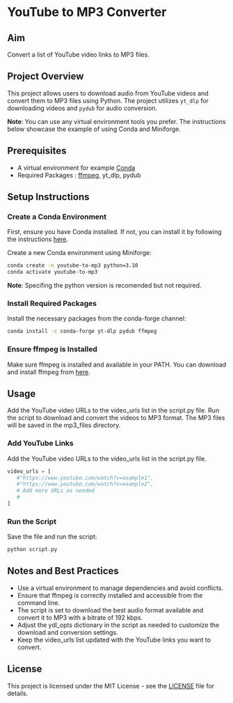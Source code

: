 # YouTube to MP3 Converter

## Aim
Convert a list of YouTube video links to MP3 files.

## Project Overview
This project allows users to download audio from YouTube videos and convert them to MP3 files using Python. The project utilizes `yt_dlp` for downloading videos and `pydub` for audio conversion.

**Note**: You can use any virtual environment tools you prefer. The instructions below showcase the example of using Conda and Miniforge.
## Prerequisites
- A virtual environment for example [Conda](https://docs.conda.io/projects/conda/en/latest/user-guide/install/index.html)
- Required Packages : [ffmpeg](https://ffmpeg.org/download.html), yt_dlp, pydub

## Setup Instructions

### Create a Conda Environment

First, ensure you have Conda installed. If not, you can install it by following the instructions [here](https://docs.conda.io/projects/conda/en/latest/user-guide/install/index.html).

Create a new Conda environment using Miniforge:

```bash
conda create -n youtube-to-mp3 python=3.10
conda activate youtube-to-mp3
```

**Note**: Specifing the python version is recomended but not required.

### Install Required Packages

Install the necessary packages from the conda-forge channel:

```bash
conda install -c conda-forge yt-dlp pydub ffmpeg
```

### Ensure ffmpeg is Installed

Make sure ffmpeg is installed and available in your PATH. You can download and install ffmpeg from [here](https://ffmpeg.org/download.html).

## Usage

Add the YouTube video URLs to the video_urls list in the script.py file.
Run the script to download and convert the videos to MP3 format.
The MP3 files will be saved in the mp3_files directory.

### Add YouTube Links

Add the YouTube video URLs to the video_urls list in the script.py file.
 ```python
video_urls = [
    #"https://www.youtube.com/watch?v=example1",
    #"https://www.youtube.com/watch?v=example2",
    # Add more URLs as needed
    #
]
```

### Run the Script

Save the file and run the script:
```bash
python script.py
```

## Notes and Best Practices

- Use a virtual environment to manage dependencies and avoid conflicts.
- Ensure that ffmpeg is correctly installed and accessible from the command line.
- The script is set to download the best audio format available and convert it to MP3 with a bitrate of 192 kbps.
- Adjust the ydl_opts dictionary in the script as needed to customize the download and conversion settings.
- Keep the video_urls list updated with the YouTube links you want to convert.

## License

This project is licensed under the MIT License - see the [LICENSE](/LICENCE.md) file for details.



